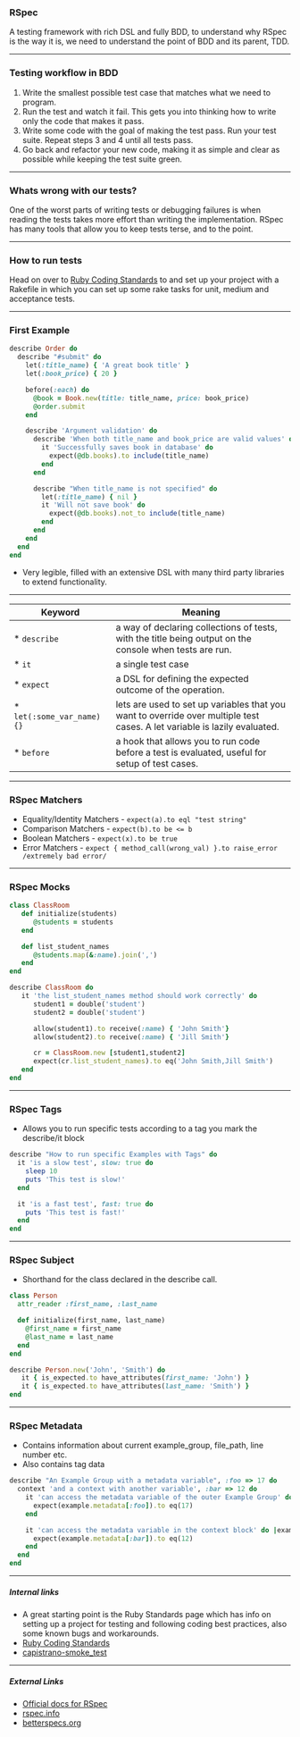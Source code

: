 ### RSpec
A testing framework with rich DSL and fully BDD, to understand why RSpec is the way it is, we need to understand the point of BDD and its parent, TDD.

---
### Testing workflow in BDD
1. Write the smallest possible test case that matches what we need to program.
1. Run the test and watch it fail. This gets you into thinking how to write only the code that makes it pass.
1. Write some code with the goal of making the test pass.
Run your test suite. Repeat steps 3 and 4 until all tests pass.
1. Go back and refactor your new code, making it as simple and clear as possible while keeping the test suite green.
---
### Whats wrong with our tests?

One of the worst parts of writing tests or debugging failures is when reading the tests takes more effort than writing the implementation. RSpec has many tools that allow you to keep tests terse, and to the point.

---

### How to run tests
Head on over to [Ruby Coding Standards](http://woki/display/devstds/Ruby+Coding+Standards) to and set up your project with a Rakefile in which you can set up some rake tasks for unit, medium and acceptance tests.

---

### First Example
```ruby
describe Order do
  describe "#submit" do
    let(:title_name) { 'A great book title' }
    let(:book_price) { 20 }

    before(:each) do
      @book = Book.new(title: title_name, price: book_price)
      @order.submit
    end

    describe 'Argument validation' do
      describe 'When both title_name and book_price are valid values' do
        it 'Successfully saves book in database' do
          expect(@db.books).to include(title_name)
        end
      end

      describe "When title_name is not specified" do
        let(:title_name) { nil }
        it 'Will not save book' do
          expect(@db.books).not_to include(title_name)
        end
      end
    end
  end
end
```
* Very legible, filled with an extensive DSL with many third party libraries to extend functionality.
---
Keyword | Meaning
--------|---------------------------
* `describe` | a way of declaring collections of tests, with the title being output on the console when tests are run.
* `it`       | a single test case
* `expect`   | a DSL for defining the expected outcome of the operation.
* `let(:some_var_name) {}` | lets are used to set up variables that you want to override over multiple test cases. A let variable is lazily evaluated.
* `before` | a hook that allows you to run code before a test is evaluated, useful for setup of test cases.
---

### RSpec Matchers
* Equality/Identity Matchers - `expect(a).to eql "test string"`
* Comparison Matchers - `expect(b).to be <= b`
* Boolean Matchers - `expect(x).to be true`
* Error Matchers - `expect { method_call(wrong_val) }.to raise_error /extremely bad error/`
---

### RSpec Mocks
```ruby
class ClassRoom
   def initialize(students)
      @students = students
   end

   def list_student_names
      @students.map(&:name).join(',')
   end
end

describe ClassRoom do
   it 'the list_student_names method should work correctly' do
      student1 = double('student')
      student2 = double('student')

      allow(student1).to receive(:name) { 'John Smith'}
      allow(student2).to receive(:name) { 'Jill Smith'}

      cr = ClassRoom.new [student1,student2]
      expect(cr.list_student_names).to eq('John Smith,Jill Smith')
   end
end
```
---

### RSpec Tags
* Allows you to run specific tests according to a tag you mark the describe/it block

```ruby
describe "How to run specific Examples with Tags" do
  it 'is a slow test', slow: true do
    sleep 10
    puts 'This test is slow!'
  end

  it 'is a fast test', fast: true do
    puts 'This test is fast!'
  end
end
```
---

### RSpec Subject
* Shorthand for the class declared in the describe call.

```ruby
class Person
  attr_reader :first_name, :last_name

  def initialize(first_name, last_name)
    @first_name = first_name
    @last_name = last_name
  end
end

describe Person.new('John', 'Smith') do
   it { is_expected.to have_attributes(first_name: 'John') }
   it { is_expected.to have_attributes(last_name: 'Smith') }
end
```
---

### RSpec Metadata
* Contains information about current example_group, file_path, line number etc.
* Also contains tag data
```ruby
describe "An Example Group with a metadata variable", :foo => 17 do
  context 'and a context with another variable', :bar => 12 do
    it 'can access the metadata variable of the outer Example Group' do |example|
      expect(example.metadata[:foo]).to eq(17)
    end

    it 'can access the metadata variable in the context block' do |example|
      expect(example.metadata[:bar]).to eq(12)
    end
  end
end
```
---
##### Internal links
* A great starting point is the Ruby Standards page which has info on setting up a project for testing and following coding best practices, also some known bugs and workarounds.
* [Ruby Coding Standards](http://woki/display/devstds/Ruby+Coding+Standards)
* [capistrano-smoke_test](https://stash/projects/OCD/repos/capistrano-smoke_test/browse)
---
##### External Links
* [Official docs for RSpec](https://www.relishapp.com/rspec)
* [rspec.info](http://rspec.info/)
* [betterspecs.org](http://betterspecs.org/)
